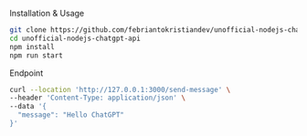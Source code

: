 Installation & Usage

```bash
git clone https://github.com/febriantokristiandev/unofficial-nodejs-chatgpt-api.git
cd unofficial-nodejs-chatgpt-api
npm install
npm run start
```

Endpoint

```bash
curl --location 'http://127.0.0.1:3000/send-message' \
--header 'Content-Type: application/json' \
--data '{
  "message": "Hello ChatGPT"
}'
```